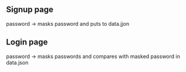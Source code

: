 ## Signup page

password -> masks password and puts to data.jjon

## Login page

password -> masks passwords and compares with masked password in data.json

